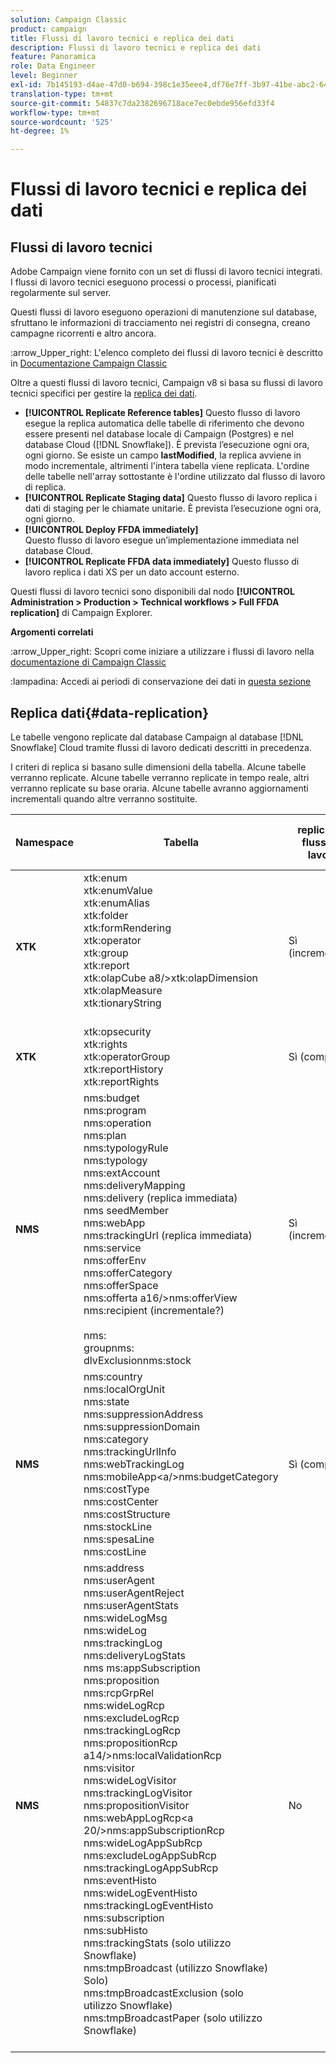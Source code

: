 ```yaml
---
solution: Campaign Classic
product: campaign
title: Flussi di lavoro tecnici e replica dei dati
description: Flussi di lavoro tecnici e replica dei dati
feature: Panoramica
role: Data Engineer
level: Beginner
exl-id: 7b145193-d4ae-47d0-b694-398c1e35eee4,df76e7ff-3b97-41be-abc2-640748680ff3
translation-type: tm+mt
source-git-commit: 54837c7da2382696718ace7ec0ebde956efd33f4
workflow-type: tm+mt
source-wordcount: '525'
ht-degree: 1%

---
```


# Flussi di lavoro tecnici e replica dei dati

## Flussi di lavoro tecnici

Adobe Campaign viene fornito con un set di flussi di lavoro tecnici integrati. I flussi di lavoro tecnici eseguono processi o processi, pianificati regolarmente sul server.

Questi flussi di lavoro eseguono operazioni di manutenzione sul database, sfruttano le informazioni di tracciamento nei registri di consegna, creano campagne ricorrenti e altro ancora.

:arrow_Upper_right: L&#39;elenco completo dei flussi di lavoro tecnici è descritto in [Documentazione Campaign Classic](https://experienceleague.adobe.com/docs/campaign-classic/using/automating-with-workflows/advanced-management/about-technical-workflows.html?lang=en#overview)

Oltre a questi flussi di lavoro tecnici, Campaign v8 si basa su flussi di lavoro tecnici specifici per gestire la [replica dei dati](#data-replication).

* **[!UICONTROL Replicate Reference tables]**
Questo flusso di lavoro esegue la replica automatica delle tabelle di riferimento che devono essere presenti nel database locale di Campaign (Postgres) e nel database Cloud ([!DNL Snowflake]). È prevista l’esecuzione ogni ora, ogni giorno. Se esiste un campo **lastModified**, la replica avviene in modo incrementale, altrimenti l&#39;intera tabella viene replicata. L&#39;ordine delle tabelle nell&#39;array sottostante è l&#39;ordine utilizzato dal flusso di lavoro di replica.
* **[!UICONTROL Replicate Staging data]**
Questo flusso di lavoro replica i dati di staging per le chiamate unitarie. È prevista l’esecuzione ogni ora, ogni giorno.
* **[!UICONTROL Deploy FFDA immediately]**\
   Questo flusso di lavoro esegue un’implementazione immediata nel database Cloud.
* **[!UICONTROL Replicate FFDA data immediately]**
Questo flusso di lavoro replica i dati XS per un dato account esterno.

Questi flussi di lavoro tecnici sono disponibili dal nodo **[!UICONTROL Administration > Production > Technical workflows > Full FFDA replication]** di Campaign Explorer.


**Argomenti correlati**

:arrow_Upper_right: Scopri come iniziare a utilizzare i flussi di lavoro nella [documentazione di Campaign Classic](https://experienceleague.adobe.com/docs/campaign-classic/using/automating-with-workflows/introduction/about-workflows.html?lang=en#automating-with-workflows)

:lampadina: Accedi ai periodi di conservazione dei dati in [questa sezione](../dev/datamodel-best-practices.md#data-retention)


## Replica dati{#data-replication}

Le tabelle vengono replicate dal database Campaign al database [!DNL Snowflake] Cloud tramite flussi di lavoro dedicati descritti in precedenza.

I criteri di replica si basano sulle dimensioni della tabella. Alcune tabelle verranno replicate. Alcune tabelle verranno replicate in tempo reale, altri verranno replicate su base oraria. Alcune tabelle avranno aggiornamenti incrementali quando altre verranno sostituite.

| Namespace | Tabella | replica del flusso di lavoro | Replica in tempo reale |
| --------- | ---------------------------------------------------------------------------------------------------------------------------------------------------------------------------------------------------------------------------------------------------------------------------------------------------------------------------------------------------------------------------------------------------------------------------------------------------------------------------------------------------------------------------------------------------------------------------------------------------------------------------------------------------------------------------------------------------------------------------------------------------------------------------------------------------------------------------------------------------------------- | -------------------- | --------------------- |
| **XTK** | xtk:enum<br>xtk:enumValue<br>xtk:enumAlias<br>xtk:folder<br>xtk:formRendering<br>xtk:operator<br>xtk:group<br>xtk:report<br>xtk:olapCube a8/>xtk:olapDimension<br>xtk:olapMeasure<br>xtk:tionaryString<br><br> | Sì (incrementale) | Sì |
| **XTK** | xtk:opsecurity<br>xtk:rights<br>xtk:operatorGroup<br>xtk:reportHistory<br>xtk:reportRights | Sì (completo) | Sì |
| **NMS** | nms:budget<br>nms:program<br>nms:operation<br>nms:plan<br>nms:typologyRule<br>nms:typology<br>nms:extAccount<br>nms:deliveryMapping<br>nms:delivery (replica immediata)<br>nms seedMember<br>nms:webApp<br>nms:trackingUrl (replica immediata)<br>nms:service<br>nms:offerEnv<br>nms:offerCategory<br>nms:offerSpace<br>nms:offerta a16/>nms:offerView<br>nms:recipient (incrementale?)<br><br>nms:<br>groupnms:<br>dlvExclusionnms:stock | Sì (incrementale) | Sì |
| **NMS** | nms:country<br>nms:localOrgUnit<br>nms:state<br>nms:suppressionAddress<br>nms:suppressionDomain<br>nms:category<br>nms:trackingUrlInfo<br>nms:webTrackingLog<br>nms:mobileApp&lt;a/>nms:budgetCategory<br>nms:costType<br>nms:costCenter<br>nms:costStructure<br>nms:stockLine<br>nms:spesaLine<br>nms:costLine<br> | Sì (completo) | Sì |
| **NMS** | nms:address<br>nms:userAgent<br>nms:userAgentReject<br>nms:userAgentStats<br>nms:wideLogMsg<br>nms:wideLog<br>nms:trackingLog<br>nms:deliveryLogStats<br>nms ms:appSubscription<br>nms:proposition<br>nms:rcpGrpRel<br>nms:wideLogRcp<br>nms:excludeLogRcp<br>nms:trackingLogRcp<br>nms:propositionRcp a14/>nms:localValidationRcp<br>nms:visitor<br>nms:wideLogVisitor<br>nms:trackingLogVisitor<br>nms:propositionVisitor<br>nms:webAppLogRcp&lt;a 20/>nms:appSubscriptionRcp<br>nms:wideLogAppSubRcp<br>nms:excludeLogAppSubRcp<br>nms:trackingLogAppSubRcp<br>nms:eventHisto<br>nms:wideLogEventHisto<br>nms:trackingLogEventHisto<br>nms:subscription<br>nms:subHisto<br>nms:trackingStats (solo utilizzo Snowflake)<br>nms:tmpBroadcast (utilizzo Snowflake) Solo)<br>nms:tmpBroadcastExclusion (solo utilizzo Snowflake)<br>nms:tmpBroadcastPaper (solo utilizzo Snowflake)<br><br> | No | No |

